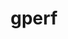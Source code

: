 ---
title: "gperf"
layout: cache
categories: [package, develop]
meta: {"compilers": ["gcc@10.5.0", "gcc@11.1.0", "gcc@11.4.0", "gcc@13.3.0", "intel-oneapi-compilers@2025.1.0"], "num_specs": 10, "num_specs_by_stack": {"data-vis-sdk": 2, "developer-tools-aarch64-linux-gnu": 2, "developer-tools-x86_64_v3-linux-gnu": 2, "e4s": 2, "e4s-oneapi": 2, "hep": 2, "root": 10}, "oss": ["centos7", "rhel8", "ubuntu20.04", "ubuntu22.04"], "platforms": ["linux"], "stacks": ["data-vis-sdk", "developer-tools-aarch64-linux-gnu", "developer-tools-x86_64_v3-linux-gnu", "e4s", "e4s-oneapi", "hep", "root"], "targets": ["aarch64", "x86_64_v3"], "versions": ["3.1"]}
spec_details: [{"compiler": "gcc@13.3.0", "hash": "7modzehopq6pijbfm3fk5ycsfecfsmb5", "os": "rhel8", "platform": "linux", "size": "-", "stacks": ["developer-tools-aarch64-linux-gnu", "root"], "target": "aarch64", "variants": ["build_system=autotools", "patches:=3dd36db"], "versions": ["3.1"]}, {"compiler": "gcc@10.5.0", "hash": "bwk7sk7nlut6sz2kue74fxcjfxs4hdi2", "os": "centos7", "platform": "linux", "size": "-", "stacks": ["developer-tools-x86_64_v3-linux-gnu", "root"], "target": "x86_64_v3", "variants": ["build_system=autotools", "patches:=3dd36db"], "versions": ["3.1"]}, {"compiler": "gcc@13.3.0", "hash": "dacw4mrtn2lybdrzusj3acdo2fgdyw6z", "os": "rhel8", "platform": "linux", "size": "-", "stacks": ["developer-tools-aarch64-linux-gnu", "root"], "target": "aarch64", "variants": ["build_system=autotools", "patches:=3dd36db"], "versions": ["3.1"]}, {"compiler": "gcc@10.5.0", "hash": "jtwkx5zj2jxjoyfdmdflyght6u3vsujv", "os": "centos7", "platform": "linux", "size": "-", "stacks": ["developer-tools-x86_64_v3-linux-gnu", "root"], "target": "x86_64_v3", "variants": ["build_system=autotools", "patches:=3dd36db"], "versions": ["3.1"]}, {"compiler": "intel-oneapi-compilers@2025.1.0", "hash": "mkau4gi3iwf67cuuoe5cq5nsitpjb6tz", "os": "ubuntu22.04", "platform": "linux", "size": "-", "stacks": ["e4s-oneapi", "root"], "target": "x86_64_v3", "variants": ["build_system=autotools", "patches:=3dd36db"], "versions": ["3.1"]}, {"compiler": "intel-oneapi-compilers@2025.1.0", "hash": "pcdqahssq5evhys76g7mndn24goxp4yg", "os": "ubuntu22.04", "platform": "linux", "size": "-", "stacks": ["e4s-oneapi", "root"], "target": "x86_64_v3", "variants": ["build_system=autotools", "patches:=3dd36db"], "versions": ["3.1"]}, {"compiler": "gcc@11.1.0", "hash": "r3xvqllll66ykif3yeab4p3nnwd3nt4x", "os": "ubuntu20.04", "platform": "linux", "size": "-", "stacks": ["data-vis-sdk", "root"], "target": "x86_64_v3", "variants": ["build_system=autotools", "patches:=3dd36db"], "versions": ["3.1"]}, {"compiler": "gcc@11.4.0", "hash": "rt4kereovvrivxutq6e7kwtqr3rp3mrd", "os": "ubuntu22.04", "platform": "linux", "size": "-", "stacks": ["e4s", "hep", "root"], "target": "x86_64_v3", "variants": ["build_system=autotools", "patches:=3dd36db"], "versions": ["3.1"]}, {"compiler": "gcc@11.4.0", "hash": "sbzkf5xyk4qkpiw2jbocxyo6gmwzlzmw", "os": "ubuntu22.04", "platform": "linux", "size": "-", "stacks": ["e4s", "hep", "root"], "target": "x86_64_v3", "variants": ["build_system=autotools", "patches:=3dd36db"], "versions": ["3.1"]}, {"compiler": "gcc@11.1.0", "hash": "tzudnxmvklbhwwvr2xfgoywvkob72pqo", "os": "ubuntu20.04", "platform": "linux", "size": "-", "stacks": ["data-vis-sdk", "root"], "target": "x86_64_v3", "variants": ["build_system=autotools", "patches:=3dd36db"], "versions": ["3.1"]}]
---